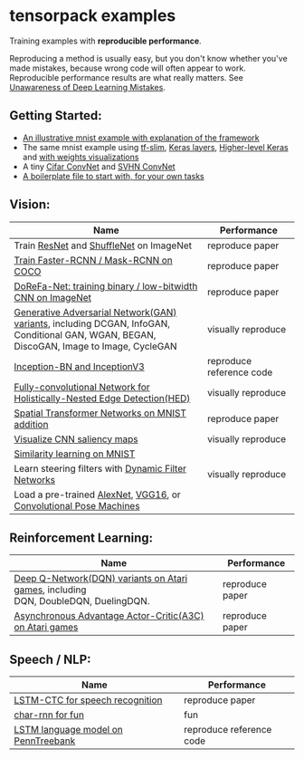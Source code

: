 
# tensorpack examples

Training examples with __reproducible performance__.

Reproducing a method is usually easy, but you don't know whether you've made mistakes, because wrong code will often appear to work.
Reproducible performance results are what really matters.
See [Unawareness of Deep Learning Mistakes](https://medium.com/@ppwwyyxx/unawareness-of-deep-learning-mistakes-d5b5774da0ba).


## Getting Started:
+ [An illustrative mnist example with explanation of the framework](mnist-convnet.py)
+ The same mnist example using [tf-slim](mnist-tfslim.py), [Keras layers](mnist-keras.py), [Higher-level Keras](mnist-keras-v2.py) and [with weights visualizations](mnist-visualizations.py)
+ A tiny [Cifar ConvNet](cifar-convnet.py) and [SVHN ConvNet](svhn-digit-convnet.py)
+ [A boilerplate file to start with, for your own tasks](boilerplate.py)

## Vision:
| Name | Performance |
| ---  | --- |
|	Train [ResNet](ResNet) and [ShuffleNet](ShuffleNet) on ImageNet		| reproduce paper	|
|	[Train Faster-RCNN / Mask-RCNN on COCO](FasterRCNN)				|	reproduce paper		|
| [DoReFa-Net: training binary / low-bitwidth CNN on ImageNet](DoReFa-Net) | reproduce paper |
| [Generative Adversarial Network(GAN) variants](GAN), including DCGAN, InfoGAN, <br/> Conditional GAN, WGAN, BEGAN, DiscoGAN, Image to Image, CycleGAN | visually reproduce |
| [Inception-BN and InceptionV3](Inception) | reproduce reference code |
| [Fully-convolutional Network for Holistically-Nested Edge Detection(HED)](HED) | visually reproduce |
| [Spatial Transformer Networks on MNIST addition](SpatialTransformer) | reproduce paper |
| [Visualize CNN saliency maps](Saliency) | visually reproduce |
| [Similarity learning on MNIST](SimilarityLearning) | |
| Learn steering filters with [Dynamic Filter Networks](DynamicFilterNetwork) | visually reproduce |
| Load a pre-trained [AlexNet](load-alexnet.py), [VGG16](load-vgg16.py), or [Convolutional Pose Machines](ConvolutionalPoseMachines/) | |

## Reinforcement Learning:
| Name | Performance |
| ---  | --- |
| [Deep Q-Network(DQN) variants on Atari games](DeepQNetwork), including <br/> DQN, DoubleDQN, DuelingDQN.  | reproduce paper |
| [Asynchronous Advantage Actor-Critic(A3C) on Atari games](A3C-Gym) | reproduce paper |

## Speech / NLP:
| Name | Performance |
| ---  | --- |
| [LSTM-CTC for speech recognition](CTC-TIMIT) | reproduce paper |
| [char-rnn for fun](Char-RNN) | fun |
| [LSTM language model on PennTreebank](PennTreebank) | reproduce reference code |
